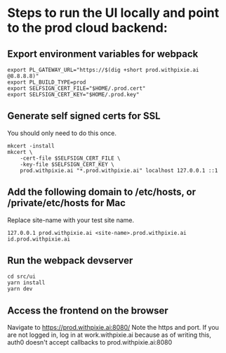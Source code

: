 # Steps to run the UI locally and point to the prod cloud backend:

## Export environment variables for webpack
```
export PL_GATEWAY_URL="https://$(dig +short prod.withpixie.ai @8.8.8.8)"
export PL_BUILD_TYPE=prod
export SELFSIGN_CERT_FILE="$HOME/.prod.cert"
export SELFSIGN_CERT_KEY="$HOME/.prod.key"
```


## Generate self signed certs for SSL
You should only need to do this once.
```
mkcert -install
mkcert \
    -cert-file $SELFSIGN_CERT_FILE \
    -key-file $SELFSIGN_CERT_KEY \
    prod.withpixie.ai "*.prod.withpixie.ai" localhost 127.0.0.1 ::1
```

## Add the following domain to /etc/hosts, or /private/etc/hosts for Mac
Replace site-name with your test site name.
```
127.0.0.1 prod.withpixie.ai <site-name>.prod.withpixie.ai id.prod.withpixie.ai
```

## Run the webpack devserver
```
cd src/ui
yarn install
yarn dev
```

## Access the frontend on the browser
Navigate to https://prod.withpixie.ai:8080/
Note the https and port. If you are not logged in, log in at work.withpixie.ai because
as of writing this, auth0 doesn't accept callbacks to prod.withpixie.ai:8080
